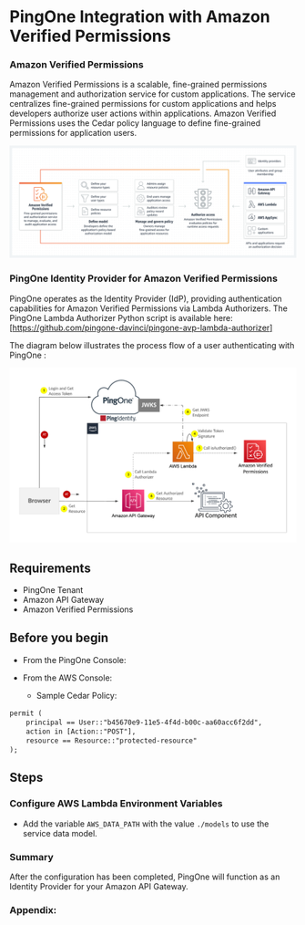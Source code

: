 # PingOne Integration with Amazon Verified Permissions

### Amazon Verified Permissions
Amazon Verified Permissions is a scalable, fine-grained permissions management and authorization service for custom applications. The service centralizes fine-grained permissions for custom applications and helps developers authorize user actions within applications. Amazon Verified Permissions uses the Cedar policy language to define fine-grained permissions for application users.

![Amazon Verified Permissions](images/Product-Page-Diagram_AVP.png)


### PingOne Identity Provider for Amazon Verified Permissions

PingOne operates as the Identity Provider (IdP), providing authentication capabilities for Amazon Verified Permissions via Lambda Authorizers. The PingOne Lambda Authorizer Python script is available here: [https://github.com/pingone-davinci/pingone-avp-lambda-authorizer]

The diagram below illustrates the process flow of a user authenticating with PingOne :


![PingOne Integration with Amazon Verified Permissions](images/pingone-avp-lambda-authorizer.png)


## Requirements
* PingOne Tenant
* Amazon API Gateway
* Amazon Verified Permissions 


## Before you begin
* From the PingOne Console:


* From the AWS Console:





  * Sample Cedar Policy:


```
permit (
    principal == User::"b45670e9-11e5-4f4d-b00c-aa60acc6f2dd",
    action in [Action::"POST"],
    resource == Resource::"protected-resource"
);
```


## Steps

### Configure AWS Lambda Environment Variables
- Add the variable `AWS_DATA_PATH` with the value `./models` to use the service data model.


### Summary

After the configuration has been completed, PingOne will function as an Identity Provider for your Amazon API Gateway.


### Appendix: